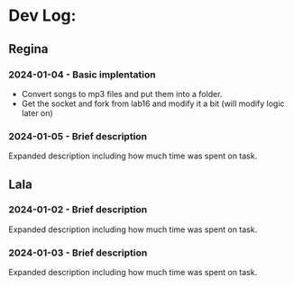 # Dev Log:

## Regina

### 2024-01-04 - Basic implentation
-  Convert songs to mp3 files and put them into a folder.
-  Get the socket and fork from lab16 and modify it a bit (will modify logic later on)

### 2024-01-05 - Brief description
Expanded description including how much time was spent on task.

## Lala

### 2024-01-02 - Brief description
Expanded description including how much time was spent on task.

### 2024-01-03 - Brief description
Expanded description including how much time was spent on task.
